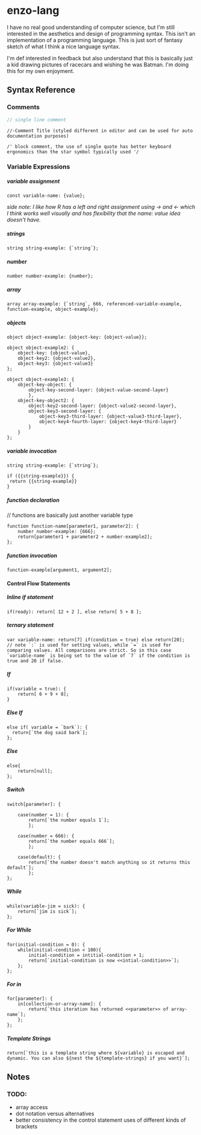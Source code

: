 # enzo-lang
I have no real good understanding of computer science, but I'm still interested in the aesthetics and design of programming syntax. This isn't an implementation of a programming language. This is just sort of fantasy sketch of what I think a nice language syntax. 



I'm def interested in feedback but also understand that this is basically just a kid drawing pictures of racecars and wishing he was Batman. I'm doing this for my own enjoyment. 



## Syntax Reference

### Comments

```javascript
// single line comment
```

```
//-Comment Title (styled different in editor and can be used for auto documentation purposes)
```

``` 
/' block comment, the use of single quote has better keyboard ergonomics than the star symbol typically used '/
```



### Variable Expressions

##### variable assignment

```
const variable-name: {value};
```

*side note: I like how R has a left and right assignment using -> and <- which I think works well visually and has flexibility that the name: value idea doesn't have.*  

##### strings

```
string string-example: {`string`};
```

##### number

```
number number-example: {number};
```

##### array

```
array array-example: {`string`, 666, referenced-variable-example, function-example, object-example};
```

##### objects

```
object object-example: {object-key: {object-value}};
```

```
object object-example2: {
	object-key: {object-value},
	object-key2: {object-value2},
	object-key3: {object-value3}
};
```

```
object object-example3: {
	object-key-object: {
		object-key-second-layer: {object-value-second-layer}
		}, 
	object-key-object2: {
		object-key2-second-layer: {object-value2-second-layer},
		object-key3-second-layer: {
			object-key3-third-layer: {object-value3-third-layer},
			object-key4-fourth-layer: {object-key4-third-layer}
		}
	}
};
```

##### variable invocation

```
string string-example: {`string`};

if ({{string-example}}) {
 return {{string-example}}
}
```



##### function declaration

// functions are basically just another variable type

```
function function-name[parameter1, parameter2]: {
	number number-example: {666};
	return[parameter1 + parameter2 + number-example2];
};
```

##### function invocation

```
function-example[argument1, argument2];
```


#### Control Flow Statements

##### Inline if statement

```
if(ready): return[ 12 + 2 ], else return[ 5 + 8 ];
```

##### ternary statement

```
var variable-name: return[7] if(condition = true) else return[20];
// note `:` is used for setting values, while `=` is used for comparing values. All comparisons are strict. So in this case `variable-name` is being set to the value of `7` if the condition is true and 20 if false. 
```

##### If

```
if(variable = true): {
	return[ 6 + 9 + 8];
}
```

##### Else If

``` 
else if( variable = `bark`): {
  return[`the dog said bark`];
};
```

##### Else

```
else{
	return[null];
};
```

##### Switch

```
switch[parameter]: {

    case(number = 1): {
    	return[`the number equals 1`];
    	};
    	
    case(number = 666): {
    	return[`the number equals 666`];
    	};
    	
    case(default): {
    	return[`the number doesn't match anything so it returns this default`];
    	};
};
```

##### While

```
while(variable-jim = sick): {
	return[`jim is sick`];
};
```

##### For While

```
for(initial-condition = 0): {
	while(initial-condition < 100){
		initial-condition = intitial-condition + 1;
		return[`initial-condition is now <<intial-condition>>`];
	};
};
```

##### For in

```
for[parameter]: {
	in[collection-or-array-name]: {
		return[`this iteration has returned <<parameter>> of array-name`];
	};
};
```

##### Template Strings

```
return[`this is a template string where ${variable} is escaped and dynamic. You can also ${nest the ${template-strings} if you want}`];
```

## Notes

### TODO:

- array access
- dot notation versus alternatives
- better consistency in the control statement uses of different kinds of brackets